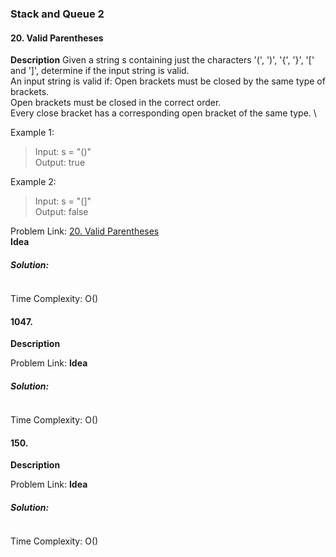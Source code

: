 ### Stack and Queue 2
#### 20. Valid Parentheses
**Description**
Given a string s containing just the characters '(', ')', '{', '}', '[' and ']', determine if the input string is valid. \
An input string is valid if: 
Open brackets must be closed by the same type of brackets. \
Open brackets must be closed in the correct order. \
Every close bracket has a corresponding open bracket of the same type. \

Example 1:
> Input: s = "()" \
> Output: true 

Example 2:
> Input: s = "(]" \
> Output: false

Problem Link: [20. Valid Parentheses](https://leetcode.com/problems/valid-parentheses/) \
**Idea**

##### Solution:
```ccp

```
Time Complexity: O()
#### 1047.
**Description**

Problem Link: []()
**Idea**

##### Solution:
```ccp

```
Time Complexity: O()

#### 150.
**Description**

Problem Link: []()
**Idea**

##### Solution:
```ccp

```
Time Complexity: O()
